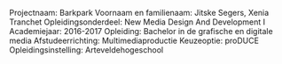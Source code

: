 Projectnaam: Barkpark
Voornaam en familienaam: Jitske Segers, Xenia Tranchet
Opleidingsonderdeel: New Media Design And Development I
Academiejaar: 2016-2017
Opleiding: Bachelor in de grafische en digitale media
Afstudeerrichting: Multimediaproductie
Keuzeoptie: proDUCE
Opleidingsinstelling: Arteveldehogeschool